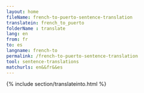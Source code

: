 ```yaml
---
layout: home
fileName: french-to-puerto-sentence-translation
translatein: french_to_puerto
folderName : translate
lang: en
from: fr
to: es
langname: french-to
permalink: /french-to-puerto-sentence-translation
tool: sentence-translations
matchurls: en&&fr&&es
---
```

{% include section/translateinto.html %}
